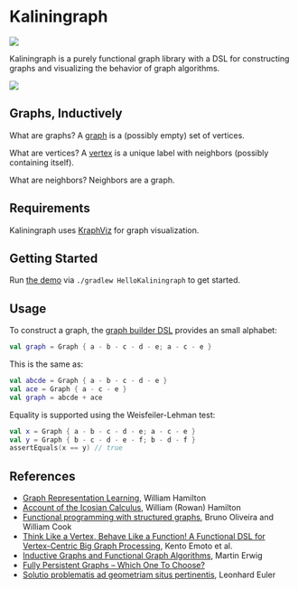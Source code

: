# Kaliningraph

[![](https://jitpack.io/v/breandan/kaliningraph.svg)](https://jitpack.io/#breandan/kaliningraph)

Kaliningraph is a purely functional graph library with a DSL for constructing graphs and visualizing the behavior of graph algorithms.

![](https://upload.wikimedia.org/wikipedia/commons/1/15/Image-Koenigsberg%2C_Map_by_Merian-Erben_1652.jpg)

## Graphs, Inductively

What are graphs? A [graph](src/main/kotlin/edu/mcgill/kaliningraph/Graph.kt) is a (possibly empty) set of vertices.

What are vertices? A [vertex](src/main/kotlin/edu/mcgill/kaliningraph/Vertex.kt) is a unique label with neighbors (possibly containing itself).

What are neighbors? Neighbors are a graph.

## Requirements

Kaliningraph uses [KraphViz](https://github.com/nidi3/graphviz-java#kotlin-dsl) for graph visualization.

## Getting Started

Run [the demo](src/main/kotlin/edu/mcgill/kaliningraph/HelloKaliningraph.kt) via `./gradlew HelloKaliningraph` to get started.

## Usage

To construct a graph, the [graph builder DSL](src/main/kotlin/edu/mcgill/kaliningraph/GraphBuilder.kt) provides an small alphabet:

```kotlin
val graph = Graph { a - b - c - d - e; a - c - e }
```

This is the same as:

```kotlin
val abcde = Graph { a - b - c - d - e }
val ace = Graph { a - c - e }
val graph = abcde + ace
```

Equality is supported using the Weisfeiler-Lehman test:

```kotlin
val x = Graph { a - b - c - d - e; a - c - e }
val y = Graph { b - c - d - e - f; b - d - f }
assertEquals(x == y) // true
```

## References

* [Graph Representation Learning](https://cs.mcgill.ca/~wlh/comp766/notes.html), William Hamilton
* [Account of the Icosian Calculus](http://www.kurims.kyoto-u.ac.jp/EMIS/classics/Hamilton/PRIAIcos.pdf), William (Rowan) Hamilton
* [Functional programming with structured graphs](http://www.cs.utexas.edu/~wcook/Drafts/2012/graphs.pdf), Bruno Oliveira and William Cook
* [Think Like a Vertex, Behave Like a Function! A Functional DSL for Vertex-Centric Big Graph Processing](http://research.nii.ac.jp/~hu/pub/icfp16.pdf), Kento Emoto et al.
* [Inductive Graphs and Functional Graph Algorithms](http://citeseerx.ist.psu.edu/viewdoc/download?doi=10.1.1.28.9377&rep=rep1&type=pdf), Martin Erwig
* [Fully Persistent Graphs – Which One To Choose?](http://www.academia.edu/download/15079317/implementation_of_functional_languages__9_conf.__iflsharp97(lncs1467__springer__1998)(isbn_3540648496)(382s).pdf#page=131)
* [Solutio problematis ad geometriam situs pertinentis](http://eulerarchive.maa.org/docs/originals/E053.pdf), Leonhard Euler
